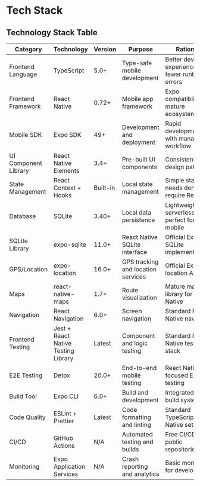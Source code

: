 # Tech Stack

## Technology Stack Table

| Category | Technology | Version | Purpose | Rationale |
|----------|------------|---------|---------|-----------|
| Frontend Language | TypeScript | 5.0+ | Type-safe mobile development | Better developer experience and fewer runtime errors |
| Frontend Framework | React Native | 0.72+ | Mobile app framework | Expo compatibility and mature ecosystem |
| Mobile SDK | Expo SDK | 49+ | Development and deployment | Rapid development with managed workflow |
| UI Component Library | React Native Elements | 3.4+ | Pre-built UI components | Consistent iOS design patterns |
| State Management | React Context + Hooks | Built-in | Local state management | Simple state needs don't require Redux |
| Database | SQLite | 3.40+ | Local data persistence | Lightweight, serverless, perfect for mobile |
| SQLite Library | expo-sqlite | 11.0+ | React Native SQLite interface | Official Expo SQLite implementation |
| GPS/Location | expo-location | 16.0+ | GPS tracking and location services | Official Expo location API |
| Maps | react-native-maps | 1.7+ | Route visualization | Mature mapping library for React Native |
| Navigation | React Navigation | 6.0+ | Screen navigation | Standard React Native navigation |
| Frontend Testing | Jest + React Native Testing Library | Latest | Component and logic testing | Standard React Native testing stack |
| E2E Testing | Detox | 20.0+ | End-to-end mobile testing | React Native focused E2E testing |
| Build Tool | Expo CLI | 6.0+ | Build and development | Integrated Expo build system |
| Code Quality | ESLint + Prettier | Latest | Code formatting and linting | Standard TypeScript/React Native setup |
| CI/CD | GitHub Actions | N/A | Automated testing and builds | Free CI/CD for public repositories |
| Monitoring | Expo Application Services | N/A | Crash reporting and analytics | Basic monitoring for development |

